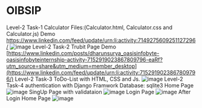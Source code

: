 # OIBSIP
Level-2 Task-1 Calculator 
Files:(Calculator.html, Calculator.css and Calculator.js)
Demo
https://www.linkedin.com/feed/update/urn:li:activity:7149275609251127296/
![image](https://github.com/DHARUNSURYA/OIBSIP/assets/121680349/60d86633-9f66-4029-b283-fa8f27cffc57)
Level-2 Task-2 Trubit Page
Demo 
[https://www.linkedin.com/posts/dharunsurya_oasisinfobyte-oasisinfobyteinternship-activity-7152919023867809796-eaRf?utm_source=share&utm_medium=member_desktop](https://www.linkedin.com/feed/update/urn:li:activity:7152919023867809796/)
Level-2 Task-3 ToDo-List with HTML, CSS and Js.
![image](https://github.com/DHARUNSURYA/OIBSIP/assets/121680349/c634dbc8-b003-47c3-9415-00d0fc94e538)
Level-2 Task-4 authentication with Django Framwork 
Database: sqlite3
Home Page
![image](https://github.com/DHARUNSURYA/OIBSIP/assets/121680349/d5740bde-4b4d-437b-a22b-9e9058135ecc)
SingUp Page with validataion
![image](https://github.com/DHARUNSURYA/OIBSIP/assets/121680349/a60bb056-ac6d-44ef-af31-e1a2c7c8b08a)
Login Page
![image](https://github.com/DHARUNSURYA/OIBSIP/assets/121680349/037de33b-60bd-467f-a905-5317229836da)
After Login Home Page
![image](https://github.com/DHARUNSURYA/OIBSIP/assets/121680349/224a50d5-e82a-4eaf-bdb2-c26488c449e6)

